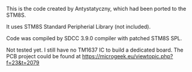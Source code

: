 
This is the code created by Antystatyczny, which had been ported to the STM8S.

It uses STM8S Standard Peripherial Library (not included).

Code was compiled by SDCC 3.9.0 compiler with patched STM8S SPL.

Not tested yet. I still have no TM1637 IC to build a dedicated board. The PCB
project could be found at https://microgeek.eu/viewtopic.php?f=23&t=2079